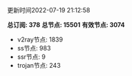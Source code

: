 更新时间2022-07-19 21:12:58

**总订阅: 378**
**总节点: 15501**
**有效节点: 3074**
- v2ray节点: 1839
- ss节点: 983
- ssr节点: 9
- trojan节点: 243
